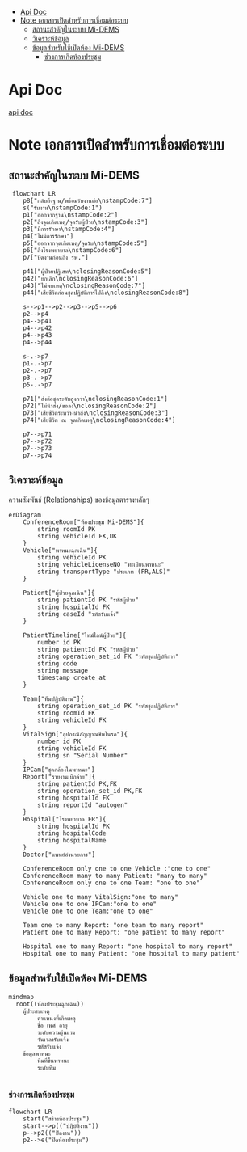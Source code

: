 - [Api Doc](#api-doc)
- [Note เอกสารเปิดสำหรับการเชื่อมต่อระบบ](#note-เอกสารเปิดสำหรับการเชื่อมต่อระบบ)
  - [สถานะสำคัญในระบบ Mi-DEMS](#สถานะสำคัญในระบบ-mi-dems)
  - [วิเคราะห์ข้อมูล](#วิเคราะห์ข้อมูล)
  - [ข้อมูลสำหรับใช้เปิดห้อง Mi-DEMS](#ข้อมูลสำหรับใช้เปิดห้อง-mi-dems)
    - [ช่วงการเกิดห้องประชุม](#ช่วงการเกิดห้องประชุม)

# Api Doc
[api doc](https://lionants02.github.io/Mi-DEMS/)

# Note เอกสารเปิดสำหรับการเชื่อมต่อระบบ

## สถานะสำคัญในระบบ Mi-DEMS
```mermaid
 flowchart LR
    p8["กลับถึงฐาน/พร้อมรับงานต่อ\nstampCode:7"]
    s("รับงาน\nstampCode:1")
    p1["ออกจากฐาน\nstampCode:2"]
    p2["ถึงจุดเกิดเหตุ/จุดรับผู้ป่วย\nstampCode:3"]
    p3["มีการรักษา\nstampCode:4"]
    p4["ไม่มีการรักษา"]
    p5["ออกจากจุดเกิดเหตุ/จุดรับ\nstampCode:5"]
    p6["ถึงโรงพยาบาล\nstampCode:6"]
    p7["ปิดงานก่อนถึง รพ."]

    p41["ผู้ป่วยปฏิเสท\nclosingReasonCode:5"]
    p42["ยกเลิก\nclosingReasonCode:6"]
    p43["ไม่พบเหตุ\nclosingReasonCode:7"]
    p44["เสียชีวิตก่อนชุดปฏิบัติการไปถึง\nclosingReasonCode:8"]

    s-->p1-->p2-->p3-->p5-->p6
    p2-->p4
    p4-->p41
    p4-->p42
    p4-->p43
    p4-->p44

    s-.->p7
    p1-.->p7
    p2-.->p7
    p3-.->p7
    p5-.->p7

    p71["ส่งต่อชุดระดับสูงกว่า\nclosingReasonCode:1"]
    p72["ไม่นำส่ง/ขอลง\nclosingReasonCode:2"]
    p73["เสียชีวิตระหว่างนำส่ง\nclosingReasonCode:3"]
    p74["เสียชีวิต ณ จุดเกิดเหตุ\nclosingReasonCode:4"]
    
    p7-->p71
    p7-->p72
    p7-->p73
    p7-->p74
```

## วิเคราะห์ข้อมูล
ความสัมพันธ์ (Relationships) ของข้อมูลตารางหลักๆ
```mermaid
erDiagram
    ConferenceRoom["ห้องประชุม Mi-DEMS"]{
        string roomId PK
        string vehicleId FK,UK
    }
    Vehicle["พาหนะฉุกเฉิน"]{
        string vehicleId PK
        string vehicleLicenseNO "ทะเบียนพาหนะ"
        string transportType "ประเภท (FR,ALS)"
    }

    Patient["ผู้ป่วยฉุกเฉิน"]{
        string patientId PK "รหัสผู้ป่วย"
        string hospitalId FK
        string caseId "รหัสรับแจ้ง"
    }
    
    PatientTimeline["ไทม์ไลน์ผู้ป่วย"]{
        number id PK
        string patientId FK "รหัสผู้ป่วย"
        string operation_set_id FK "รหัสชุดปฏิบัติการ"
        string code
        string message
        timestamp create_at
    }

    Team["ทีมปฏิบัติงาน"]{
        string operation_set_id PK "รหัสชุดปฏิบัติการ"
        string roomId FK
        string vehicleId FK
    }
    VitalSign["อุปกรณ์สัญญาณชีพในรถ"]{
        number id PK
        string vehicleId FK
        string sn "Serial Number"
    }
    IPCam["ชุดกล้องในพาหนะ"]
    Report["รายงานเบิกจ่าย"]{
        string patientId PK,FK
        string operation_set_id PK,FK
        string hospitalId FK
        string reportId "autogen"
    }
    Hospital["โรงพยาบาล ER"]{
        string hospitalId PK
        string hospitalCode
        string hospitalName
    }
    Doctor["แพทย์อำนวยการ"]

    ConferenceRoom only one to one Vehicle :"one to one"
    ConferenceRoom many to many Patient: "many to many"
    ConferenceRoom only one to one Team: "one to one"

    Vehicle one to many VitalSign:"one to many"
    Vehicle one to one IPCam:"one to one"
    Vehicle one to one Team:"one to one"

    Team one to many Report: "one team to many report"
    Patient one to many Report: "one patient to many report"

    Hospital one to many Report: "one hospital to many report"
    Hospital one to many Patient: "one hospital to many patient"

```
## ข้อมูลสำหรับใช้เปิดห้อง Mi-DEMS

```mermaid
mindmap
  root((ห้องประชุมฉุกเฉิน))
    ผู้ประสบเหตุ
        ตำแหน่งที่เกิดเหตุ
        ชื่อ เพศ อายุ
        ระดับความรุ่นแรง
        วันเวลารับแจ้ง
        รหัสรับแจ้ง
    ข้อมูลพาหนะ
        ทีมที่ขึ้นพาหนะ
        ระดับทีม
    
```

### ช่วงการเกิดห้องประชุม
```mermaid
flowchart LR
    start("สร้างห้องประชุม")
    start-->p(("ปฏิบัติงาน"))
    p-->p2(("ปิดงาน"))
    p2-->e("ปิดห้องประชุม")
```